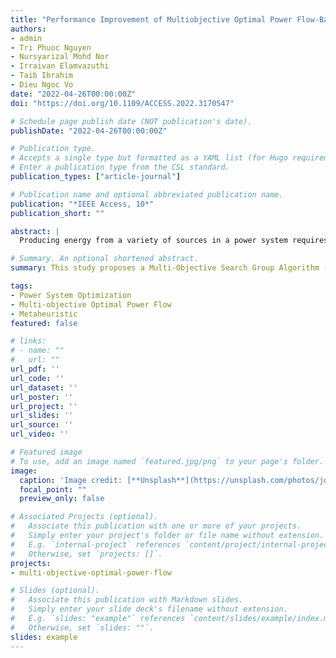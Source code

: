 ```yaml
---
title: "Performance Improvement of Multiobjective Optimal Power Flow-Based Renewable Energy Sources Using Intelligent Algorithm"
authors:
- admin
- Tri Phuoc Nguyen
- Nursyarizal Mohd Nor
- Irraivan Elamvazuthi
- Taib Ibrahim
- Dieu Ngoc Vo
date: "2022-04-26T00:00:00Z"
doi: "https://doi.org/10.1109/ACCESS.2022.3170547"

# Schedule page publish date (NOT publication's date).
publishDate: "2022-04-26T00:00:00Z"

# Publication type.
# Accepts a single type but formatted as a YAML list (for Hugo requirements).
# Enter a publication type from the CSL standard.
publication_types: ["article-journal"]

# Publication name and optional abbreviated publication name.
publication: "*IEEE Access, 10*"
publication_short: ""

abstract: |
  Producing energy from a variety of sources in a power system requires an optimal schedule to operate the power grids economically and efficiently. Nowadays, power grids might include thermal generators and renewable energy sources (RES). The integration of RES adds complexity to the optimal power flow problem due to intermittence and uncertainty. This study suggests a Multi-Objective Search Group Algorithm (MOSGA) to deal with multi-objective optimal power flow integrated with stochastic wind and solar power (MOOPF-WS) problem. The effectiveness of MOSGA was validated on the IEEE 30-bus and 57-bus systems considering various combinations of objective functions as well as different loading scenarios. Its performance was comprehensively compared with other multi-objective optimization algorithms, demonstrating the superiority of MOSGA in obtaining well-distributed Pareto fronts and producing better quality solutions.

# Summary. An optional shortened abstract.
summary: This study proposes a Multi-Objective Search Group Algorithm (MOSGA) for solving the multi-objective optimal power flow problem with renewable energy sources, validating its effectiveness on IEEE 30-bus and 57-bus systems.

tags:
- Power System Optimization
- Multi-objective Optimal Power Flow
- Metaheuristic
featured: false

# links:
# - name: ""
#   url: ""
url_pdf: ''
url_code: ''
url_dataset: ''
url_poster: ''
url_project: ''
url_slides: ''
url_source: ''
url_video: ''

# Featured image
# To use, add an image named `featured.jpg/png` to your page's folder. 
image:
  caption: 'Image credit: [**Unsplash**](https://unsplash.com/photos/jdD8gXaTZsc)'
  focal_point: ""
  preview_only: false

# Associated Projects (optional).
#   Associate this publication with one or more of your projects.
#   Simply enter your project's folder or file name without extension.
#   E.g. `internal-project` references `content/project/internal-project/index.md`.
#   Otherwise, set `projects: []`.
projects:
- multi-objective-optimal-power-flow

# Slides (optional).
#   Associate this publication with Markdown slides.
#   Simply enter your slide deck's filename without extension.
#   E.g. `slides: "example"` references `content/slides/example/index.md`.
#   Otherwise, set `slides: ""`.
slides: example
---
```


<!-- {{% callout note %}}
Click the *Cite* button above to demo the feature to enable visitors to import publication metadata into their reference management software.
{{% /callout %}}

{{% callout note %}}
Create your slides in Markdown - click the *Slides* button to check out the example.
{{% /callout %}}

Add the publication's **full text** or **supplementary notes** here. You can use rich formatting such as including [code, math, and images](https://docs.hugoblox.com/content/writing-markdown-latex/). -->